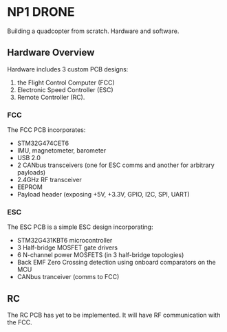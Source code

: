 # NP1 DRONE
Building a quadcopter from scratch. Hardware and software.
## Hardware Overview
Hardware includes 3 custom PCB designs: 
1. the Flight Control Computer (FCC)
2. Electronic Speed Controller (ESC)
3. Remote Controller (RC).
### FCC
The FCC PCB incorporates:
- STM32G474CET6
- IMU, magnetometer, barometer
- USB 2.0
- 2 CANbus transceivers (one for ESC comms and another for arbitrary payloads)
- 2.4GHz RF transceiver
- EEPROM
- Payload header (exposing +5V, +3.3V, GPIO, I2C, SPI, UART)
### ESC
The ESC PCB is a simple ESC design incorporating:
- STM32G431KBT6 microcontroller
- 3 Half-bridge MOSFET gate drivers
- 6 N-channel power MOSFETS (in 3 half-bridge topologies)
- Back EMF Zero Crossing detection using onboard comparators on the MCU
- CANbus tranceiver (comms to FCC)
## RC
The RC PCB has yet to be implemented. It will have RF communication with the FCC.




